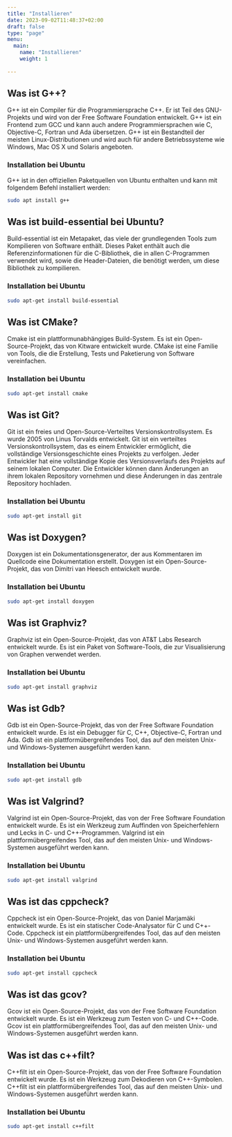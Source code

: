 ```yaml
---
title: "Installieren"
date: 2023-09-02T11:48:37+02:00
draft: false
type: "page"
menu: 
  main:
    name: "Installieren"
    weight: 1
    
---
```


## Was ist G++?
G++ ist ein Compiler für die Programmiersprache C++. Er ist Teil des GNU-Projekts und wird von der Free Software Foundation entwickelt. G++ ist ein Frontend zum GCC und kann auch andere Programmiersprachen wie C, Objective-C, Fortran und Ada übersetzen. G++ ist ein Bestandteil der meisten Linux-Distributionen und wird auch für andere Betriebssysteme wie Windows, Mac OS X und Solaris angeboten.

### Installation bei Ubuntu
G++ ist in den offiziellen Paketquellen von Ubuntu enthalten und kann mit folgendem Befehl installiert werden:
```bash
sudo apt install g++
```
## Was ist build-essential bei Ubuntu?
Build-essential ist ein Metapaket, das viele der grundlegenden Tools zum Kompilieren von Software enthält. Dieses Paket enthält auch die Referenzinformationen für die C-Bibliothek, die in allen C-Programmen verwendet wird, sowie die Header-Dateien, die benötigt werden, um diese Bibliothek zu kompilieren.
### Installation bei Ubuntu
```bash
sudo apt-get install build-essential
```
## Was ist CMake?
Cmake ist ein plattformunabhängiges Build-System. Es ist ein Open-Source-Projekt, das von Kitware entwickelt wurde. CMake ist eine Familie von Tools, die die Erstellung, Tests und Paketierung von Software vereinfachen. 

### Installation bei Ubuntu
```bash
sudo apt-get install cmake
```

## Was ist Git?
Git ist ein freies und Open-Source-Verteiltes Versionskontrollsystem. Es wurde 2005 von Linus Torvalds entwickelt. Git ist ein verteiltes Versionskontrollsystem, das es einem Entwickler ermöglicht, die vollständige Versionsgeschichte eines Projekts zu verfolgen. Jeder Entwickler hat eine vollständige Kopie des Versionsverlaufs des Projekts auf seinem lokalen Computer. Die Entwickler können dann Änderungen an ihrem lokalen Repository vornehmen und diese Änderungen in das zentrale Repository hochladen. 

### Installation bei Ubuntu
```bash
sudo apt-get install git
```

## Was ist Doxygen?
Doxygen ist ein Dokumentationsgenerator, der aus Kommentaren im Quellcode eine Dokumentation erstellt. Doxygen ist ein Open-Source-Projekt, das von Dimitri van Heesch entwickelt wurde. 

### Installation bei Ubuntu
```bash
sudo apt-get install doxygen
```
## Was ist Graphviz?
Graphviz ist ein Open-Source-Projekt, das von AT&T Labs Research entwickelt wurde. Es ist ein Paket von Software-Tools, die zur Visualisierung von Graphen verwendet werden. 

### Installation bei Ubuntu
```bash
sudo apt-get install graphviz
```
## Was ist Gdb?

Gdb ist ein Open-Source-Projekt, das von der Free Software Foundation entwickelt wurde. Es ist ein Debugger für C, C++, Objective-C, Fortran und Ada. Gdb ist ein plattformübergreifendes Tool, das auf den meisten Unix- und Windows-Systemen ausgeführt werden kann.

### Installation bei Ubuntu
```bash
sudo apt-get install gdb
```

## Was ist Valgrind?

Valgrind ist ein Open-Source-Projekt, das von der Free Software Foundation entwickelt wurde. Es ist ein Werkzeug zum Auffinden von Speicherfehlern und Lecks in C- und C++-Programmen. Valgrind ist ein plattformübergreifendes Tool, das auf den meisten Unix- und Windows-Systemen ausgeführt werden kann.

### Installation bei Ubuntu
```bash
sudo apt-get install valgrind
```

## Was ist das cppcheck?

Cppcheck ist ein Open-Source-Projekt, das von Daniel Marjamäki entwickelt wurde. Es ist ein statischer Code-Analysator für C und C++-Code. Cppcheck ist ein plattformübergreifendes Tool, das auf den meisten Unix- und Windows-Systemen ausgeführt werden kann.

### Installation bei Ubuntu
```bash
sudo apt-get install cppcheck
```
## Was ist das gcov?
Gcov ist ein Open-Source-Projekt, das von der Free Software Foundation entwickelt wurde. Es ist ein Werkzeug zum Testen von C- und C++-Code. Gcov ist ein plattformübergreifendes Tool, das auf den meisten Unix- und Windows-Systemen ausgeführt werden kann.
## Was ist das c++filt?
C++filt ist ein Open-Source-Projekt, das von der Free Software Foundation entwickelt wurde. Es ist ein Werkzeug zum Dekodieren von C++-Symbolen. C++filt ist ein plattformübergreifendes Tool, das auf den meisten Unix- und Windows-Systemen ausgeführt werden kann.

### Installation bei Ubuntu
```bash
sudo apt-get install c++filt
```





